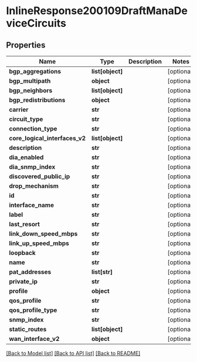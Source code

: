 # InlineResponse200109DraftManaDeviceCircuits

## Properties
Name | Type | Description | Notes
------------ | ------------- | ------------- | -------------
**bgp_aggregations** | **list[object]** |  | [optional] 
**bgp_multipath** | **object** |  | [optional] 
**bgp_neighbors** | **list[object]** |  | [optional] 
**bgp_redistributions** | **object** |  | [optional] 
**carrier** | **str** |  | [optional] 
**circuit_type** | **str** |  | [optional] 
**connection_type** | **str** |  | [optional] 
**core_logical_interfaces_v2** | **list[object]** |  | [optional] 
**description** | **str** |  | [optional] 
**dia_enabled** | **str** |  | [optional] 
**dia_snmp_index** | **str** |  | [optional] 
**discovered_public_ip** | **str** |  | [optional] 
**drop_mechanism** | **str** |  | [optional] 
**id** | **str** |  | [optional] 
**interface_name** | **str** |  | [optional] 
**label** | **str** |  | [optional] 
**last_resort** | **str** |  | [optional] 
**link_down_speed_mbps** | **str** |  | [optional] 
**link_up_speed_mbps** | **str** |  | [optional] 
**loopback** | **str** |  | [optional] 
**name** | **str** |  | [optional] 
**pat_addresses** | **list[str]** |  | [optional] 
**private_ip** | **str** |  | [optional] 
**profile** | **object** |  | [optional] 
**qos_profile** | **str** |  | [optional] 
**qos_profile_type** | **str** |  | [optional] 
**snmp_index** | **str** |  | [optional] 
**static_routes** | **list[object]** |  | [optional] 
**wan_interface_v2** | **object** |  | [optional] 

[[Back to Model list]](../README.md#documentation-for-models) [[Back to API list]](../README.md#documentation-for-api-endpoints) [[Back to README]](../README.md)

